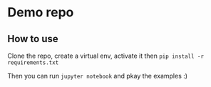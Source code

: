 # Demo repo

## How to use

Clone the repo, create a virtual env, activate it then `pip install -r requirements.txt`

Then you can run `jupyter notebook` and pkay the examples :)

